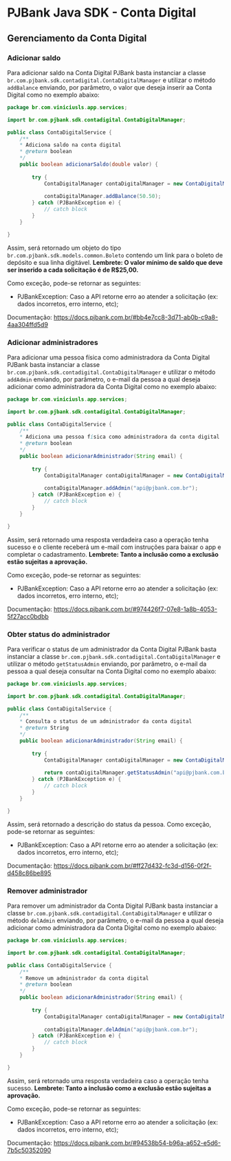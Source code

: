 # PJBank Java SDK - Conta Digital

## Gerenciamento da Conta Digital

### Adicionar saldo

Para adicionar saldo na Conta Digital PJBank basta instanciar a classe `br.com.pjbank.sdk.contadigital.ContaDigitalManager` e utilizar o método `addBalance` enviando, por parâmetro, o valor que deseja inserir aa Conta Digital como no exemplo abaixo:

```java
package br.com.viniciusls.app.services;

import br.com.pjbank.sdk.contadigital.ContaDigitalManager;

public class ContaDigitalService {
    /**
    * Adiciona saldo na conta digital
    * @return boolean
    */
    public boolean adicionarSaldo(double valor) {
        
        try {
            ContaDigitalManager contaDigitalManager = new ContaDigitalManager("eb2af021c5e2448c343965a7a80d7d090eb64164", "a834d47e283dd12f50a1b3a771603ae9dfd5a32c");
            
            contaDigitalManager.addBalance(50.50);
        } catch (PJBankException e) {
            // catch block
        }
    }

}
```
Assim, será retornado um objeto do tipo `br.com.pjbank.sdk.models.common.Boleto` contendo um link para o boleto de depósito e sua linha digitável.
**Lembrete: O valor mínimo de saldo que deve ser inserido a cada solicitação é de R$25,00.**

Como exceção, pode-se retornar as seguintes:

- PJBankException: Caso a API retorne erro ao atender a solicitação (ex: dados incorretos, erro interno, etc);

Documentação: https://docs.pjbank.com.br/#bb4e7cc8-3d71-ab0b-c9a8-4aa304ffd5d9

### Adicionar administradores

Para adicionar uma pessoa física como administradora da Conta Digital PJBank basta instanciar a classe `br.com.pjbank.sdk.contadigital.ContaDigitalManager` e utilizar o método `addAdmin` enviando, por parâmetro, o e-mail da pessoa a qual deseja adicionar como administradora da Conta Digital como no exemplo abaixo:

```java
package br.com.viniciusls.app.services;

import br.com.pjbank.sdk.contadigital.ContaDigitalManager;

public class ContaDigitalService {
    /**
    * Adiciona uma pessoa física como administradora da conta digital
    * @return boolean
    */
    public boolean adicionarAdministrador(String email) {
        
        try {
            ContaDigitalManager contaDigitalManager = new ContaDigitalManager("eb2af021c5e2448c343965a7a80d7d090eb64164", "a834d47e283dd12f50a1b3a771603ae9dfd5a32c");
            
            contaDigitalManager.addAdmin("api@pjbank.com.br");
        } catch (PJBankException e) {
            // catch block
        }
    }

}
```
Assim, será retornado uma resposta verdadeira caso a operação tenha sucesso e o cliente receberá um e-mail com instruções para baixar o app e completar o cadastramento.
**Lembrete: Tanto a inclusão como a exclusão estão sujeitas a aprovação.**

Como exceção, pode-se retornar as seguintes:

- PJBankException: Caso a API retorne erro ao atender a solicitação (ex: dados incorretos, erro interno, etc);

Documentação: https://docs.pjbank.com.br/#974426f7-07e8-1a8b-4053-5f27acc0bdbb

### Obter status do administrador

Para verificar o status de um administrador da Conta Digital PJBank basta instanciar a classe `br.com.pjbank.sdk.contadigital.ContaDigitalManager` e utilizar o método `getStatusAdmin` enviando, por parâmetro, o e-mail da pessoa a qual deseja consultar na Conta Digital como no exemplo abaixo:

```java
package br.com.viniciusls.app.services;

import br.com.pjbank.sdk.contadigital.ContaDigitalManager;

public class ContaDigitalService {
    /**
    * Consulta o status de um administrador da conta digital
    * @return String
    */
    public boolean adicionarAdministrador(String email) {
        
        try {
            ContaDigitalManager contaDigitalManager = new ContaDigitalManager("eb2af021c5e2448c343965a7a80d7d090eb64164", "a834d47e283dd12f50a1b3a771603ae9dfd5a32c");
            
            return contaDigitalManager.getStatusAdmin("api@pjbank.com.br");
        } catch (PJBankException e) {
            // catch block
        }
    }

}
```
Assim, será retornado a descrição do status da pessoa.
Como exceção, pode-se retornar as seguintes:

- PJBankException: Caso a API retorne erro ao atender a solicitação (ex: dados incorretos, erro interno, etc);

Documentação: https://docs.pjbank.com.br/#ff27d432-fc3d-d156-0f2f-d458c86be895

### Remover administrador

Para remover um administrador da Conta Digital PJBank basta instanciar a classe `br.com.pjbank.sdk.contadigital.ContaDigitalManager` e utilizar o método `delAdmin` enviando, por parâmetro, o e-mail da pessoa a qual deseja adicionar como administradora da Conta Digital como no exemplo abaixo:

```java
package br.com.viniciusls.app.services;

import br.com.pjbank.sdk.contadigital.ContaDigitalManager;

public class ContaDigitalService {
    /**
    * Remove um administrador da conta digital
    * @return boolean
    */
    public boolean adicionarAdministrador(String email) {
        
        try {
            ContaDigitalManager contaDigitalManager = new ContaDigitalManager("eb2af021c5e2448c343965a7a80d7d090eb64164", "a834d47e283dd12f50a1b3a771603ae9dfd5a32c");
            
            contaDigitalManager.delAdmin("api@pjbank.com.br");
        } catch (PJBankException e) {
            // catch block
        }
    }

}
```
Assim, será retornado uma resposta verdadeira caso a operação tenha sucesso.
**Lembrete: Tanto a inclusão como a exclusão estão sujeitas a aprovação.**

Como exceção, pode-se retornar as seguintes:

- PJBankException: Caso a API retorne erro ao atender a solicitação (ex: dados incorretos, erro interno, etc);

Documentação: https://docs.pjbank.com.br/#94538b54-b96a-a652-e5d6-7b5c50352090